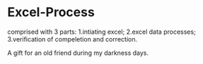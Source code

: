 # Excel-Process
comprised with 3 parts: 
1.intiating excel;
2.excel data processes;
3.verification of compeletion and correction.

A gift for an old friend during my darkness days.
